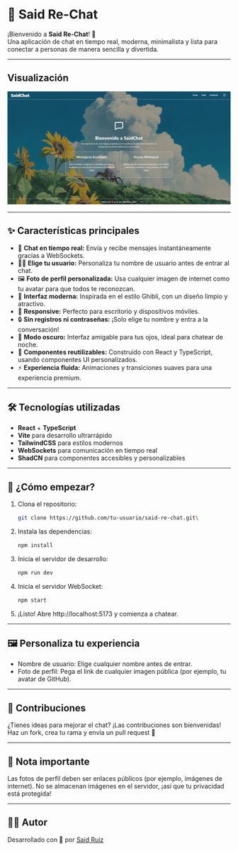 # 🚀 Said Re-Chat

¡Bienvenido a **Said Re-Chat**! 🎉  
Una aplicación de chat en tiempo real, moderna, minimalista y lista para conectar a personas de manera sencilla y divertida.

---

## Visualización
![Screenshot](./public/screenshot.png)

---

## ✨ Características principales

- 💬 **Chat en tiempo real:** Envía y recibe mensajes instantáneamente gracias a WebSockets.
- 🧑‍💻 **Elige tu usuario:** Personaliza tu nombre de usuario antes de entrar al chat.
- 🖼️ **Foto de perfil personalizada:** Usa cualquier imagen de internet como tu avatar para que todos te reconozcan.
- 🎨 **Interfaz moderna:** Inspirada en el estilo Ghibli, con un diseño limpio y atractivo.
- 📱 **Responsive:** Perfecto para escritorio y dispositivos móviles.
- 🔒 **Sin registros ni contraseñas:** ¡Solo elige tu nombre y entra a la conversación!
- 🌙 **Modo oscuro:** Interfaz amigable para tus ojos, ideal para chatear de noche.
- 🧩 **Componentes reutilizables:** Construido con React y TypeScript, usando componentes UI personalizados.
- ⚡ **Experiencia fluida:** Animaciones y transiciones suaves para una experiencia premium.

---

## 🛠️ Tecnologías utilizadas

- **React** + **TypeScript**
- **Vite** para desarrollo ultrarrápido
- **TailwindCSS** para estilos modernos
- **WebSockets** para comunicación en tiempo real
- **ShadCN** para componentes accesibles y personalizables

---

## 🚦 ¿Cómo empezar?

1. Clona el repositorio:
   ```bash
   git clone https://github.com/tu-usuario/said-re-chat.git\
   ```

2. Instala las dependencias:
   ```bash
   npm install
   ```

3. Inicia el servidor de desarrollo:
   ```bash
   npm run dev
   ```

4. Inicia el servidor WebSocket:
   ```bash
   npm start
   ```

5. ¡Listo! Abre http://localhost:5173 y comienza a chatear.

---

## 🖼️ Personaliza tu experiencia

- Nombre de usuario: Elige cualquier nombre antes de entrar.
- Foto de perfil: Pega el link de cualquier imagen pública (por ejemplo, tu avatar de GitHub).

---

## 🤝 Contribuciones

¿Tienes ideas para mejorar el chat? ¡Las contribuciones son bienvenidas! Haz un fork, crea tu rama y envía un pull request 🚀

---

## 📢 Nota importante

Las fotos de perfil deben ser enlaces públicos (por ejemplo, imágenes de internet). No se almacenan imágenes en el servidor, ¡así que tu privacidad está protegida!

---

## 🧙‍♂️ Autor

Desarrollado con 💙 por [Said Ruiz](https://said-beta.vercel.app)
